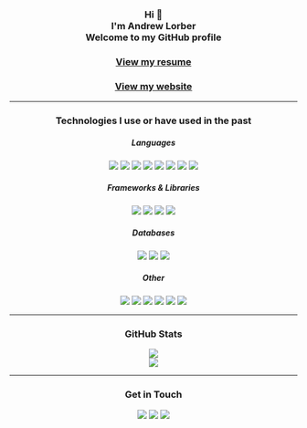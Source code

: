 <h3 align='center'>
  Hi 👋
  <br>
  I'm Andrew Lorber
  <br>
  Welcome to my GitHub profile
</h3>

<h3 align='center'>
  <a href="https://alorber.github.io/Resume/">
    View my resume
  </a>
</h3>  

<h3 align='center'>
  <a href="https://andrewlorber.com">
    View my website
  </a>
</h3>  

---

<!-- Tech Stack -->
<h3 align="center">Technologies I use or have used in the past</h3>

<!-- Languages -->
<h5 align="center">Languages</h5>
<p align="center">
  <!-- JavaScript -->
  <img src="https://img.shields.io/badge/JavaScript-%23323330.svg?style=flat-square&logo=javascript&logoColor=%23F7DF1E"/>
  <!-- TypeScript -->
  <img src="https://img.shields.io/badge/TypeScript-%23007ACC.svg?style=flat-square&logo=typescript&logoColor=white"/>
  <!-- GraphQL -->
  <img src="https://img.shields.io/badge/-GraphQL-E10098?style=flat-square&logo=graphql&logoColor=white"/>
  <!-- Python -->
  <img src="https://img.shields.io/badge/Python-3670A0?style=flat-square&logo=python&logoColor=ffdd54"/>
  <!-- C++ -->
  <img src="https://img.shields.io/badge/C++-%2300599C.svg?style=flat-square&logo=c%2B%2B&logoColor=white"/>
  <!-- HTML -->
  <img src="https://img.shields.io/badge/HTML5-%23E34F26.svg?style=flat-square&logo=html5&logoColor=white"/>
  <!-- CSS -->
  <img src="https://img.shields.io/badge/CSS3-%231572B6.svg?style=flat-square&logo=css3&logoColor=white"/>
  <!-- Solidity -->
  <img src="https://img.shields.io/badge/Solidity-%23363636.svg?style=flat-square&logo=solidity&logoColor=white"/>
</p>

<!-- Frameworks & Libraries -->
<h5 align="center">Frameworks & Libraries</h5>
<p align="center">
  <!-- React.JS -->
  <img src="https://img.shields.io/badge/React-%2320232a.svg?style=flat-square&logo=react&logoColor=%2361DAFB"/>
  <!-- Node.JS -->
  <img src="https://img.shields.io/badge/Node.JS-6DA55F?style=flat-square&logo=node.js&logoColor=white"/>
  <!-- Flask -->
  <img src="https://img.shields.io/badge/Flask-%23000.svg?style=flat-square&logo=flask&logoColor=white"/>
  <!-- Chakra-UI -->
  <img src="https://img.shields.io/badge/Chakra-%234ED1C5.svg?style=flat-square&logo=chakraui&logoColor=white"/>
</p>

<!-- Databases -->
<h5 align="center">Databases</h5>
<p align="center">
  <!-- Supabase -->
  <img src="https://img.shields.io/badge/Supabase-3ECF8E?style=flat-square&logo=supabase&logoColor=white"/>
  <!-- MySQL -->
  <img src="https://img.shields.io/badge/MySQL-black.svg?style=flat-square&logo=mysql&logoColor=white"/>
  <!-- MongoDB -->
  <img src="https://img.shields.io/badge/MongoDB-%234ea94b.svg?style=flat-square&logo=mongodb&logoColor=white"/>
</p>

<!-- Other -->
<h5 align="center">Other</h5>
<p align="center">
  <!-- Git -->
  <img src="https://img.shields.io/badge/-Git-black?style=flat-square&logo=git"/>
  <!-- Netlify -->
  <img src="https://img.shields.io/badge/Netlify-%23000000.svg?style=flat-square&logo=netlify&logoColor=#00C7B7"/>
  <!-- Shopify -->
  <img src="https://img.shields.io/badge/Shopify-%7AB55C.svg?style=flat-square&logo=shopify&logoColor=white"/>
  <!-- Tensorflow -->
  <img src="https://img.shields.io/badge/TensorFlow-%23FF6F00.svg?style=flat-square&logo=TensorFlow&logoColor=white"/>
  <!-- Ethereum -->
  <img src="https://img.shields.io/badge/Ethereum-3C3C3D?style=flat-square&logo=Ethereum&logoColor=white"/>
  <!-- Latex -->
  <img src="https://img.shields.io/badge/Latex-%23008080.svg?style=flat-square&logo=latex&logoColor=white"/>
</p>

---

<!-- GitHub Stats -->
<h3 align="center">GitHub Stats</h3>

<!-- Stars, Commits, PRs -->
<div align='center'>
  <img src="https://github-readme-stats-sooty-sigma-23.vercel.app/api?username=alorber&hide=issues,contribs&count_private=true&show_icons=true" />
</div>

<!-- Top Languages -->
<div align='center'>
<img src="https://github-readme-stats-sooty-sigma-23.vercel.app/api/top-langs/?username=alorber&layout=compact&langs_count=6&hide=Yacc,HTML,Jupyter%20Notebook" />
</div>

---

<!-- Contact Info -->
<h3 align="center">Get in Touch</h3>
<div align='center'>
  <!-- Email -->
  <a href="mailto:andrewlorber5@gmail.com?subject=Hello%20From%20Github" style="text-decoration: none;">
    <img src="https://img.shields.io/badge/Email-%23D14836.svg?&style=flat-square&logo=gmail&logoColor=white" />
  </a>
  
  <!-- LinkedIn -->
  <a href="https://www.linkedin.com/in/andrewlorber/" style="text-decoration: none;">
    <img src="https://img.shields.io/badge/LinkedIn-0A66C2.svg?style=flat-square&logo=LinkedIn&logoColor=white" />
  </a>
  
  <!-- GitHub -->
  <a href="https://github.com/alorber" style="text-decoration: none;">
    <img src="https://img.shields.io/badge/GitHub-181717.svg?style=flat-square&logo=github&logoColor=white" />
  </a>
</div>


